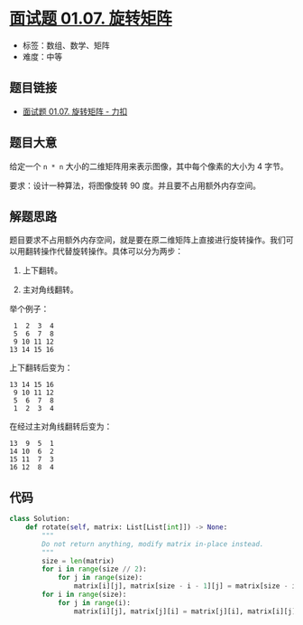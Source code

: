 # [面试题 01.07. 旋转矩阵](https://leetcode.cn/problems/rotate-matrix-lcci/)

- 标签：数组、数学、矩阵
- 难度：中等

## 题目链接

- [面试题 01.07. 旋转矩阵 - 力扣](https://leetcode.cn/problems/rotate-matrix-lcci/)

## 题目大意

给定一个 `n * n` 大小的二维矩阵用来表示图像，其中每个像素的大小为 4 字节。

要求：设计一种算法，将图像旋转 90 度。并且要不占用额外内存空间。

## 解题思路

题目要求不占用额外内存空间，就是要在原二维矩阵上直接进行旋转操作。我们可以用翻转操作代替旋转操作。具体可以分为两步：

1. 上下翻转。

2. 主对角线翻转。

举个例子：

```
 1  2  3  4
 5  6  7  8
 9 10 11 12              
13 14 15 16              
```

上下翻转后变为：

```
13 14 15 16
 9 10 11 12
 5  6  7  8
 1  2  3  4 
```

在经过主对角线翻转后变为：

```
13  9  5  1
14 10  6  2
15 11  7  3
16 12  8  4
```

## 代码

```python
class Solution:
    def rotate(self, matrix: List[List[int]]) -> None:
        """
        Do not return anything, modify matrix in-place instead.
        """
        size = len(matrix)
        for i in range(size // 2):
            for j in range(size):
                matrix[i][j], matrix[size - i - 1][j] = matrix[size - i - 1][j], matrix[i][j]
        for i in range(size):
            for j in range(i):
                matrix[i][j], matrix[j][i] = matrix[j][i], matrix[i][j]
```

